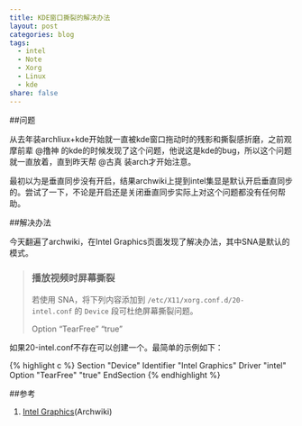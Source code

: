 ```yaml
---
title: KDE窗口撕裂的解决办法
layout: post
categories: blog
tags:
  - intel
  - Note
  - Xorg
  - Linux
  - kde
share: false
---
```

##问题

从去年装archliux+kde开始就一直被kde窗口拖动时的残影和撕裂感折磨，之前观摩前辈 @撸神 的kde的时候发现了这个问题，他说这是kde的bug，所以这个问题就一直放着，直到昨天帮 @古真 装arch才开始注意。

最初以为是垂直同步没有开启，结果archwiki上提到intel集显是默认开启垂直同步的。尝试了一下，不论是开启还是关闭垂直同步实际上对这个问题都没有任何帮助。

##解决办法

今天翻遍了archwiki，在Intel Graphics页面发现了解决办法，其中SNA是默认的模式。

> ### 播放视频时屏幕撕裂
>
> 若使用 SNA，将下列内容添加到 `/etc/X11/xorg.conf.d/20-intel.conf` 的 `Device` 段可杜绝屏幕撕裂问题。
>
> Option &#8220;TearFree&#8221; &#8220;true&#8221;

如果20-intel.conf不存在可以创建一个。最简单的示例如下：

{% highlight c %}
Section "Device"
   Identifier  "Intel Graphics"
   Driver      "intel"
   Option      "TearFree" "true"
EndSection
{% endhighlight %}

##参考

  1. [Intel Graphics][1](Archwiki)

 [1]: https://wiki.archlinux.org/index.php/Intel_(%E7%AE%80%E4%BD%93%E4%B8%AD%E6%96%87)#.E5.9C.A8.E5.90.AF.E5.8A.A8.E9.98.B6.E6.AE.B5.EF.BC.8C.E5.BD.93_.22Loading_modules.22_.E6.97.B6.E9.BB.91.E5.B1.8F "Intel Graphics(Archwiki)"
